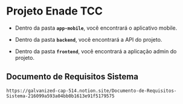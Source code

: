 # Projeto Enade TCC

- Dentro da pasta **`app-mobile`**, você encontrará o aplicativo mobile.

- Dentro da pasta **`backend`**, você encontrará a API do projeto.

- Dentro da pasta **`frontend`**, você encontrará a aplicação admin do projeto.

## Documento de Requisitos Sistema
```
https://galvanized-cap-514.notion.site/Documento-de-Requisitos-Sistema-216099a593a04bb0b1613e91f5179575
```
